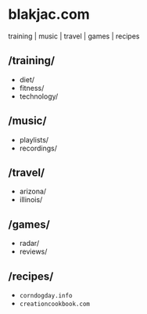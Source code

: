 # blakjac.com

training  |  music  |  travel  |  games  |  recipes

## /training/

- diet/
- fitness/
- technology/

## /music/

- playlists/
- recordings/

## /travel/

- arizona/
- illinois/

## /games/

- radar/
- reviews/

## /recipes/

- `corndogday.info`
- `creationcookbook.com`
